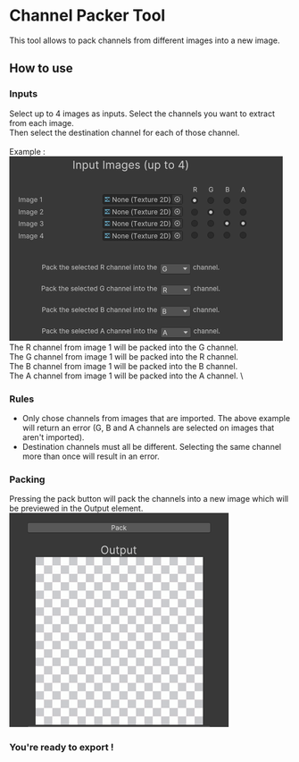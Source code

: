# Channel Packer Tool

This tool allows to pack channels from different images into a new image.

## How to use
### Inputs
Select up to 4 images as inputs. Select the channels you want to extract from each image. \
Then select the destination channel for each of those channel. \
\
Example : \
![Alt text](image.png) \
The R channel from image 1 will be packed into the G channel. \
The G channel from image 1 will be packed into the R channel. \
The B channel from image 1 will be packed into the B channel. \
The A channel from image 1 will be packed into the A channel. \

### Rules
- Only chose channels from images that are imported. The above example will return an error (G, B and A channels are selected on images that aren't imported).
- Destination channels must all be different. Selecting the same channel more than once will result in an error.

### Packing 
Pressing the pack button will pack the channels into a new image which will be previewed in the Output element. \
![Alt text](image-1.png) 

### You're ready to export !

